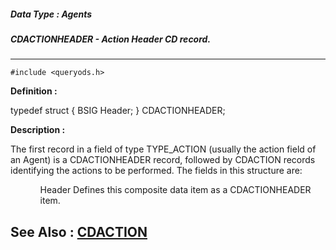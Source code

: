 ##### Data Type : Agents
##### CDACTIONHEADER - Action Header CD record.
---
```
#include <queryods.h>
```

**Definition :**

typedef struct {
   BSIG Header;
} CDACTIONHEADER;

**Description :**

The first record in a field of type TYPE_ACTION (usually the action field of an Agent) is a CDACTIONHEADER record, followed by CDACTION records identifying the actions to be performed.  The fields in this structure are:<br>

<ul>
<ul>Header		Defines this composite data item as a CDACTIONHEADER item.</ul>
</ul>



**See Also :**
[CDACTION](/domino-c-api-docs/reference/Data/CDACTION)
---
